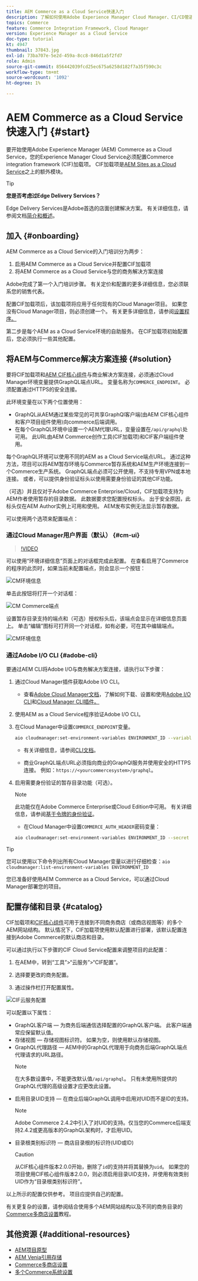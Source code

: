 ```yaml
---
title: AEM Commerce as a Cloud Service快速入门
description: 了解如何使用Adobe Experience Manager Cloud Manager、CI/CD管道和Venia参考店面部署Adobe (AEM)商务项目。
topics: Commerce
feature: Commerce Integration Framework, Cloud Manager
version: Experience Manager as a Cloud Service
doc-type: tutorial
kt: 4947
thumbnail: 37843.jpg
exl-id: 73ba707e-5e2d-459a-8cc8-846d1a5f2fd7
role: Admin
source-git-commit: 856442039fcd25ec675a6258d182f7a35f590c3c
workflow-type: tm+mt
source-wordcount: '1092'
ht-degree: 1%

---
```



# AEM Commerce as a Cloud Service快速入门 {#start}

要开始使用Adobe Experience Manager (AEM) Commerce as a Cloud Service，您的Experience Manager Cloud Service必须配置Commerce integration framework (CIF)加载项。 CIF加载项是[AEM Sites as a Cloud Service](/help/sites-cloud/sites-cloud-changes.md)之上的额外模块。

>[!TIP]
>
>**您是否考虑过Edge Delivery Services？**
>
>Edge Delivery Services是Adobe首选的店面创建解决方案。 有关详细信息，请参阅文档[简介和概述](/help/commerce-cloud/introduction.md)。

## 加入 {#onboarding}

AEM Commerce as a Cloud Service的入门培训分为两步：

1. 启用AEM Commerce as a Cloud Service并配置CIF加载项
1. 将AEM Commerce as a Cloud Service与您的商务解决方案连接

Adobe完成了第一个入门培训步骤。 有关定价和配置的更多详细信息，您必须联系您的销售代表。

配置CIF加载项后，该加载项将应用于任何现有的Cloud Manager项目。 如果您没有Cloud Manager项目，则必须创建一个。 有关更多详细信息，请参阅[设置程序。](https://experienceleague.adobe.com/docs/experience-manager-cloud-manager/content/getting-started/program-setup.html?lang=zh-Hans)

第二步是每个AEM as a Cloud Service环境的自助服务。 在CIF加载项初始配置后，您必须执行一些其他配置。

## 将AEM与Commerce解决方案连接 {#solution}

要将CIF加载项和[AEM CIF核心组件](https://github.com/adobe/aem-core-cif-components)与商业解决方案连接，必须通过Cloud Manager环境变量提供GraphQL端点URL。 变量名称为`COMMERCE_ENDPOINT`。 必须配置通过HTTPS的安全连接。

此环境变量在以下两个位置使用：

* GraphQL从AEM通过某些常见的可共享GraphQl客户端(由AEM CIF核心组件和客户项目组件使用)向commerce后端调用。
* 在每个GraphQL环境中设置一个AEM代理URL，变量设置在`/api/graphql`处可用。 此URL由AEM Commerce创作工具(CIF加载项)和CIF客户端组件使用。

每个GraphQL环境可以使用不同的AEM as a Cloud Service端点URL。 通过这种方法，项目可以将AEM暂存环境与Commerce暂存系统和AEM生产环境连接到一个Commerce生产系统。 GraphQL端点必须可公开使用，不支持专用VPN或本地连接。 或者，可以提供身份验证标头以使用需要身份验证的其他CIF功能。

（可选）并且仅对于Adobe Commerce Enterprise/Cloud，CIF加载项支持为AEM作者使用暂存的目录数据。 此数据要求您配置授权标头。 出于安全原因，此标头仅在AEM Author实例上可用和使用。 AEM发布实例无法显示暂存数据。

可以使用两个选项来配置端点：

### 通过Cloud Manager用户界面（默认） {#cm-ui}

>[!VIDEO](https://video.tv.adobe.com/v/343269?quality=12&learn=on&captions=chi_hans)

可以使用“环境详细信息”页面上的对话框完成此配置。 在查看启用了Commerce的程序的此页时，如果当前未配置端点，则会显示一个按钮：

![CM环境信息](/help/commerce-cloud/cif-storefront/assets/commerce-cmui.png)

单击此按钮将打开一个对话框：

![CM Commerce端点](/help/commerce-cloud/cif-storefront/assets/commerce-cm-endpoint.png)

设置暂存目录支持的端点和（可选）授权标头后，该端点会显示在详细信息页面上。 单击“编辑”图标可打开同一个对话框，如有必要，可在其中编辑端点。

![CM环境信息](/help/commerce-cloud/cif-storefront/assets/commerce-cmui-done.png)

### 通过Adobe I/O CLI  {#adobe-cli}

要通过AEM CLI将Adobe I/O与商务解决方案连接，请执行以下步骤：

1. 通过Cloud Manager插件获取Adobe I/O CLI。

   * 查看[Adobe Cloud Manager文档](https://experienceleague.adobe.com/docs/experience-manager-cloud-manager/content/introduction.html?lang=zh-Hans)，了解如何下载、设置和使用[Adobe I/O CLI](https://github.com/adobe/aio-cli)和[Cloud Manager CLI插件。](https://github.com/adobe/aio-cli-plugin-cloudmanager)

1. 使用AEM as a Cloud Service程序验证Adobe I/O CLI。

1. 在Cloud Manager中设置`COMMERCE_ENDPOINT`变量。

   ```bash
   aio cloudmanager:set-environment-variables ENVIRONMENT_ID --variable COMMERCE_ENDPOINT "<Magento GraphQL endpoint URL>"
   ```

   * 有关详细信息，请参阅[CLI文档](https://github.com/adobe/aio-cli-plugin-cloudmanager#aio-cloudmanagerset-environment-variables-environmentid)。

   * 商业GraphQL端点URL必须指向商业的GraphQl服务并使用安全的HTTPS连接。 例如：`https://<yourcommercesystem>/graphql`。

1. 启用需要身份验证的暂存目录功能（可选）。

   >[!NOTE]
   >
   >此功能仅在Adobe Commerce Enterprise或Cloud Edition中可用。 有关详细信息，请参阅[基于令牌的身份验证](https://devdocs.magento.com/guides/v2.4/get-started/authentication/gs-authentication-token.html#integration-tokens)。

   * 在Cloud Manager中设置`COMMERCE_AUTH_HEADER`密码变量：

   ```bash
   aio cloudmanager:set-environment-variables ENVIRONMENT_ID --secret COMMERCE_AUTH_HEADER "Authorization: Bearer <Access Token>"
   ```

>[!TIP]
>
>您可以使用以下命令列出所有Cloud Manager变量以进行仔细检查：`aio cloudmanager:list-environment-variables ENVIRONMENT_ID`

您已准备好使用AEM Commerce as a Cloud Service，可以通过Cloud Manager部署您的项目。

## 配置存储和目录 {#catalog}

CIF加载项和[CIF核心组件](https://github.com/adobe/aem-core-cif-components)可用于连接到不同商务商店（或商店视图等）的多个AEM网站结构。 默认情况下，CIF加载项使用默认配置进行部署，该默认配置连接到Adobe Commerce的默认商店和目录。

可以通过执行以下步骤的CIF Cloud Service配置来调整项目的此配置：

1. 在AEM中，转到“工具”>“云服务”>“CIF配置”。

1. 选择要更改的商务配置。

1. 通过操作栏打开配置属性。

![CIF云服务配置](/help/commerce-cloud/cif-storefront/assets/cif-cloud-service-config.png)

可以配置以下属性：

* GraphQL客户端 — 为商务后端通信选择配置的GraphQL客户端。 此客户端通常应保留默认值。
* 存储视图 — 存储视图标识符。 如果为空，则使用默认存储视图。
* GraphQL代理路径 — AEM中的GraphQL代理用于向商务后端GraphQL端点代理请求的URL路径。
  >[!NOTE]
  >
  > 在大多数设置中，不能更改默认值`/api/graphql`。 只有未使用所提供的GraphQL代理的高级设置才应更改此设置。
* 启用目录UID支持 — 在商业后端GraphQL调用中启用对UID而不是ID的支持。
  >[!NOTE]
  >
  > Adobe Commerce 2.4.2中引入了对UID的支持。仅当您的Commerce后端支持2.4.2或更高版本的GraphQL架构时，才启用UID。
* 目录根类别标识符 — 商店目录根的标识符(UID或ID)
  >[!CAUTION]
  >
  > 从CIF核心组件版本2.0.0开始，删除了`id`的支持并将其替换为`uid`。 如果您的项目使用CIF核心组件版本2.0.0，则必须启用目录UID支持，并使用有效类别UID作为“目录根类别标识符”。

以上所示的配置仅供参考。 项目应提供自己的配置。

有关更复杂的设置，请参阅结合使用多个AEM网站结构以及不同的商务目录的[Commerce多商店设置](/help/commerce-cloud/cif-storefront/configuring/multi-store-setup.md)教程。

## 其他资源 {#additional-resources}

* [AEM项目原型](https://github.com/adobe/aem-project-archetype)
* [AEM Venia引用存储](https://github.com/adobe/aem-cif-guides-venia)
* [Commerce多商店设置](/help/commerce-cloud/cif-storefront/configuring/multi-store-setup.md)
* [多个Commerce系统设置](/help/commerce-cloud/cif-storefront/configuring/multiple-commerce-systems-setup.md)
